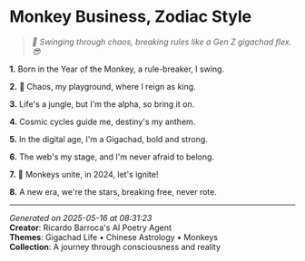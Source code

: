# Monkey Business, Zodiac Style

> *🐒 Swinging through chaos, breaking rules like a Gen Z gigachad flex. 😎*

**1.** Born in the Year of the Monkey, a rule-breaker, I swing.


**2.** 🐒 Chaos, my playground, where I reign as king.


**3.** Life's a jungle, but I'm the alpha, so bring it on.


**4.** Cosmic cycles guide me, destiny's my anthem.


**5.** In the digital age, I'm a Gigachad, bold and strong.


**6.** The web's my stage, and I'm never afraid to belong.


**7.** 🌌 Monkeys unite, in 2024, let's ignite!


**8.** A new era, we're the stars, breaking free, never rote.



---

*Generated on 2025-05-16 at 08:31:23*  
**Creator**: Ricardo Barroca's AI Poetry Agent  
**Themes**: Gigachad Life • Chinese Astrology • Monkeys  
**Collection**: A journey through consciousness and reality